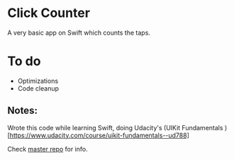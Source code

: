 # Click Counter

A very basic app on Swift which counts the taps. 

# To do
- Optimizations
- Code cleanup


## Notes: 
Wrote this code while learning Swift, doing Udacity's (UIKit Fundamentals
)[https://www.udacity.com/course/uikit-fundamentals--ud788]

Check [master repo](https://github.com/avinassh/learning-ios) for info.
